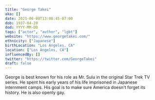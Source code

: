 ```yaml
---
title: "George Takei"
aka: []
date: 2021-06-08T13:08:45-07:00
dob: 1937-04-20
dod: YYYY-MM-DD
tags: ["actor", "author", "lgbt"]
website: "https://www.georgetakei.com/"
ethnicity: ["Japanese"]
birthLocation: "Los Angeles, CA"
location: ["Los Angeles, CA"]
influencedBy: []
twitter: "https://twitter.com/GeorgeTakei"
draft: false
---
```


George is best known for his role as Mr. Sulu in the original Star Trek TV series. He spent his early years of his life imprisoned in Japanese internment camps. His goal is to make sure America doesn't forget its history. He is also openly gay.